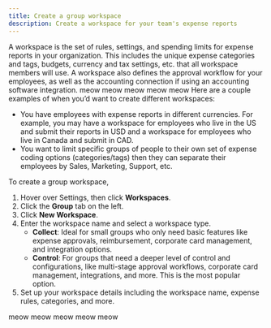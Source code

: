 ```yaml
---
title: Create a group workspace
description: Create a workspace for your team's expense reports
---
```

<div id="expensify-classic" markdown="1">

A workspace is the set of rules, settings, and spending limits for expense reports in your organization. This includes the unique expense categories and tags, budgets, currency and tax settings, etc. that all workspace members will use. A workspace also defines the approval workflow for your employees, as well as the accounting connection if using an accounting software integration.
meow meow meow meow meow
Here are a couple examples of when you’d want to create different workspaces: 

- You have employees with expense reports in different currencies. For example, you may have a workspace for employees who live in the US and submit their reports in USD and a workspace for employees who live in Canada and submit in CAD.
- You want to limit specific groups of people to their own set of expense coding options (categories/tags) then they can separate their employees by Sales, Marketing, Support, etc. 

To create a group workspace, 

1. Hover over Settings, then click **Workspaces**. 
2. Click the **Group** tab on the left. 
3. Click **New Workspace**. 
4. Enter the workspace name and select a workspace type. 
   - **Collect**: Ideal for small groups who only need basic features like expense approvals, reimbursement, corporate card management, and integration options.
   - **Control**: For groups that need a deeper level of control and configurations, like multi-stage approval workflows, corporate card management, integrations, and more. This is the most popular option. 
5. Set up your workspace details including the workspace name, expense rules, categories, and more.

</div>

meow meow meow meow meow